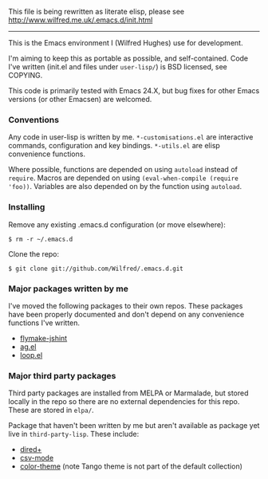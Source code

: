 This file is being rewritten as literate elisp, please see http://www.wilfred.me.uk/.emacs.d/init.html

-----

This is the Emacs environment I (Wilfred Hughes) use for development.

I'm aiming to keep this as portable as possible, and
self-contained. Code I've written (init.el and files under
`user-lisp/`) is BSD licensed, see COPYING.

This code is primarily tested with Emacs 24.X, but bug fixes for other
Emacs versions (or other Emacsen) are welcomed.

### Conventions

Any code in user-lisp is written by me. `*-customisations.el` are
interactive commands, configuration and key bindings. `*-utils.el` are
elisp convenience functions.

Where possible, functions are depended on using `autoload` instead of
`require`. Macros are depended on using `(eval-when-compile (require 'foo))`.
 Variables are also depended on by the function using `autoload`.

### Installing

Remove any existing .emacs.d configuration (or move elsewhere):

    $ rm -r ~/.emacs.d
    
Clone the repo:

    $ git clone git://github.com/Wilfred/.emacs.d.git
    
### Major packages written by me

I've moved the following packages to their own repos. These packages
have been properly documented and don't depend on any convenience
functions I've written.

* [flymake-jshint](https://github.com/Wilfred/flymake-jshint.el)
* [ag.el](https://github.com/Wilfred/ag.el)
* [loop.el](https://github.com/Wilfred/loop.el)

### Major third party packages

Third party packages are installed from MELPA or Marmalade, but stored
locally in the repo so there are no external dependencies for this
repo. These are stored in `elpa/`.

Package that haven't been written by me but aren't available as
package yet live in `third-party-lisp`. These include:

* [dired+](http://www.emacswiki.org/cgi-bin/wiki/dired+.el)
* [csv-mode](http://centaur.maths.qmul.ac.uk/Emacs/)
* [color-theme](http://www.nongnu.org/color-theme/) (note Tango theme is
  not part of the default collection)

